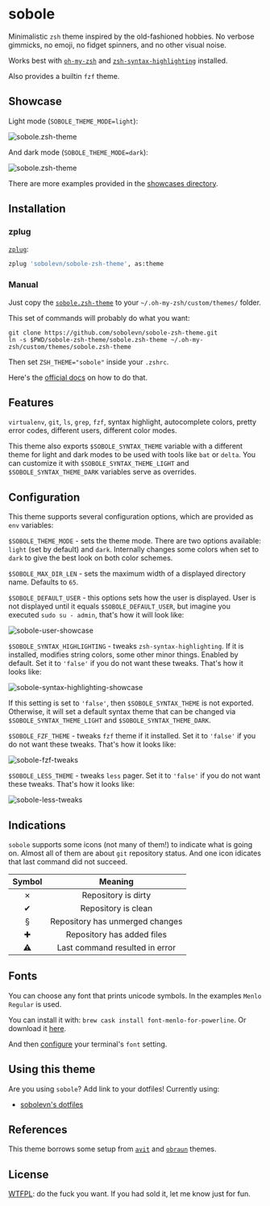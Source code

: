 # sobole

Minimalistic `zsh` theme inspired by the old-fashioned hobbies. No verbose gimmicks, no emoji, no fidget spinners, and no other visual noise.

Works best with [`oh-my-zsh`](https://github.com/robbyrussell/oh-my-zsh) and [`zsh-syntax-highlighting`](https://github.com/zsh-users/zsh-syntax-highlighting) installed.

Also provides a builtin `fzf` theme.


## Showcase

Light mode (`SOBOLE_THEME_MODE=light`):

![sobole.zsh-theme](https://raw.githubusercontent.com/sobolevn/sobole-zsh-theme/master/showcases/hyper-light.png)

And dark mode (`SOBOLE_THEME_MODE=dark`):

![sobole.zsh-theme](https://raw.githubusercontent.com/sobolevn/sobole-zsh-theme/master/showcases/ls-colors-dark.png)

There are more examples provided in the [showcases directory](/showcases).


## Installation

### zplug

[`zplug`](https://github.com/zplug/zplug):

```zsh
zplug 'sobolevn/sobole-zsh-theme', as:theme
```

### Manual

Just copy the [`sobole.zsh-theme`](/sobole.zsh-theme) to your `~/.oh-my-zsh/custom/themes/` folder.

This set of commands will probably do what you want:

```shell
git clone https://github.com/sobolevn/sobole-zsh-theme.git
ln -s $PWD/sobole-zsh-theme/sobole.zsh-theme ~/.oh-my-zsh/custom/themes/sobole.zsh-theme
```

Then set `ZSH_THEME="sobole"` inside your `.zshrc`.

Here's the [official docs](https://github.com/robbyrussell/oh-my-zsh/wiki/Customization#overriding-and-adding-themes) on how to do that.


## Features

`virtualenv`, `git`, `ls`, `grep`, `fzf`, syntax highlight, autocomplete colors, pretty error codes, different users, different color modes.

This theme also exports `$SOBOLE_SYNTAX_THEME` variable with a different theme for light and dark modes
to be used with tools like `bat` or `delta`. You can customize it with
`$SOBOLE_SYNTAX_THEME_LIGHT` and `$SOBOLE_SYNTAX_THEME_DARK` variables serve as overrides.


## Configuration

This theme supports several configuration options, which are provided as `env` variables:

`$SOBOLE_THEME_MODE` - sets the theme mode. There are two options available: `light` (set by default) and `dark`. Internally changes some colors when set to `dark` to give the best look on both color schemes.

`$SOBOLE_MAX_DIR_LEN` - sets the maximum width of a displayed directory name. Defaults to `65`.

`$SOBOLE_DEFAULT_USER` - this options sets how the user is displayed. User is not displayed until it equals `$SOBOLE_DEFAULT_USER`, but imagine you executed `sudo su - admin`, that's how it will look like:

![sobole-user-showcase](https://raw.githubusercontent.com/sobolevn/sobole-zsh-theme/master/showcases/user-showcase.png)

`$SOBOLE_SYNTAX_HIGHLIGHTING` - tweaks `zsh-syntax-highlighting`. If it is installed, modifies string colors, some other minor things. Enabled by default. Set it to `'false'` if you do not want these tweaks. That's how it looks like:

![sobole-syntax-highlighting-showcase](https://raw.githubusercontent.com/sobolevn/sobole-zsh-theme/master/showcases/highlighting-tweaks.png)

If this setting is set to `'false'`, then `$SOBOLE_SYNTAX_THEME` is not exported.
Otherwise, it will set a default syntax theme that can be changed
via `$SOBOLE_SYNTAX_THEME_LIGHT` and `$SOBOLE_SYNTAX_THEME_DARK`.

`$SOBOLE_FZF_THEME` - tweaks `fzf` theme if it installed. Set it to `'false'` if you do not want these tweaks. That's how it looks like:

![sobole-fzf-tweaks](https://raw.githubusercontent.com/sobolevn/sobole-zsh-theme/master/showcases/fzf-tweaks.png)

`$SOBOLE_LESS_THEME` - tweaks `less` pager. Set it to `'false'` if you do not want these tweaks. That's how it looks like:

![sobole-less-tweaks](https://raw.githubusercontent.com/sobolevn/sobole-zsh-theme/master/showcases/less-tweaks.png)


## Indications

`sobole` supports some icons (not many of them!) to indicate what is going on.
Almost all of them are about `git` repository status. And one icon idicates that last command did not succeed.

| Symbol |             Meaning             |
|:------:|:-------------------------------:|
|    ✗   | Repository is dirty             |
|    ✔   | Repository is clean             |
|    §   | Repository has unmerged changes |
|    ✚   | Repository has added files      |
|    ⚠️   | Last command resulted in error  |


## Fonts

You can choose any font that prints unicode symbols. In the examples `Menlo Regular` is used.

You can install it with: `brew cask install font-menlo-for-powerline`. Or download it [here](https://github.com/hbin/top-programming-fonts/blob/master/Menlo-Regular.ttf).

And then [configure](http://osxdaily.com/2011/09/02/use-any-font-in-the-mac-os-x-lion-terminal/) your terminal's `font` setting.


## Using this theme

Are you using `sobole`? Add link to your dotfiles!
Currently using:

- [sobolevn's dotfiles](https://github.com/sobolevn/dotfiles)


## References

This theme borrows some setup from [`avit`](https://github.com/robbyrussell/oh-my-zsh/blob/master/themes/avit.zsh-theme) and [`obraun`](https://github.com/robbyrussell/oh-my-zsh/blob/master/themes/obraun.zsh-theme) themes.


## License

[WTFPL](https://en.wikipedia.org/wiki/WTFPL): do the fuck you want.
If you had sold it, let me know just for fun.
